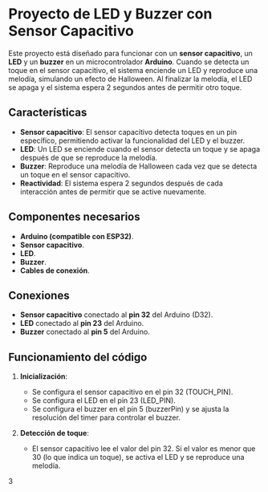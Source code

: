# Proyecto de LED y Buzzer con Sensor Capacitivo

Este proyecto está diseñado para funcionar con un **sensor capacitivo**, un **LED** y un **buzzer** en un microcontrolador **Arduino**. Cuando se detecta un toque en el sensor capacitivo, el sistema enciende un LED y reproduce una melodía, simulando un efecto de Halloween. Al finalizar la melodía, el LED se apaga y el sistema espera 2 segundos antes de permitir otro toque.

## Características

- **Sensor capacitivo**: El sensor capacitivo detecta toques en un pin específico, permitiendo activar la funcionalidad del LED y el buzzer.
- **LED**: Un LED se enciende cuando el sensor detecta un toque y se apaga después de que se reproduce la melodía.
- **Buzzer**: Reproduce una melodía de Halloween cada vez que se detecta un toque en el sensor capacitivo.
- **Reactividad**: El sistema espera 2 segundos después de cada interacción antes de permitir que se active nuevamente.

## Componentes necesarios

- **Arduino (compatible con ESP32)**.
- **Sensor capacitivo**.
- **LED**.
- **Buzzer**.
- **Cables de conexión**.

## Conexiones

- **Sensor capacitivo** conectado al **pin 32** del Arduino (D32).
- **LED** conectado al **pin 23** del Arduino.
- **Buzzer** conectado al **pin 5** del Arduino.

## Funcionamiento del código

1. **Inicialización**: 
   - Se configura el sensor capacitivo en el pin 32 (TOUCH_PIN).
   - Se configura el LED en el pin 23 (LED_PIN).
   - Se configura el buzzer en el pin 5 (buzzerPin) y se ajusta la resolución del timer para controlar el buzzer.

2. **Detección de toque**:
   - El sensor capacitivo lee el valor del pin 32. Si el valor es menor que 30 (lo que indica un toque), se activa el LED y se reproduce una melodía.

3
